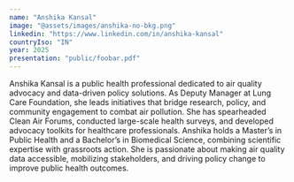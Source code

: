 ```yaml
---
name: "Anshika Kansal"
image: "@assets/images/anshika-no-bkg.png"
linkedin: "https://www.linkedin.com/in/anshika-kansal"
countryIso: "IN"
year: 2025
presentation: "public/foobar.pdf"
---
```


Anshika Kansal is a public health professional dedicated to air quality advocacy and data-driven policy solutions. As Deputy Manager at Lung Care Foundation, she leads initiatives that bridge research, policy, and community engagement to combat air pollution. She has spearheaded Clean Air Forums, conducted large-scale health surveys, and developed advocacy toolkits for healthcare professionals. Anshika holds a Master’s in Public Health and a Bachelor’s in Biomedical Science, combining scientific expertise with grassroots action. She is passionate about making air quality data accessible, mobilizing stakeholders, and driving policy change to improve public health outcomes.
